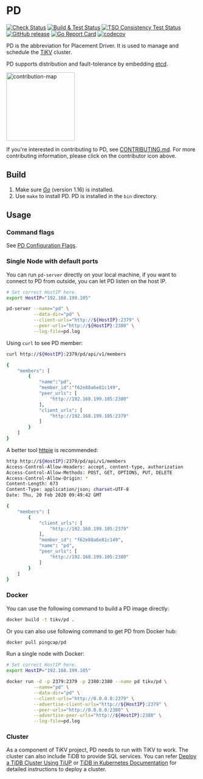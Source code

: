 # PD

[![Check Status](https://github.com/tikv/pdv9/actions/workflows/check.yaml/badge.svg)](https://github.com/tikv/pdv9/actions/workflows/check.yaml)
[![Build & Test Status](https://github.com/tikv/pdv9/actions/workflows/pd-tests.yaml/badge.svg?branch=master)](https://github.com/tikv/pdv9/actions/workflows/pd-tests.yaml)
[![TSO Consistency Test Status](https://github.com/tikv/pdv9/actions/workflows/tso-consistency-test.yaml/badge.svg)](https://github.com/tikv/pdv9/actions/workflows/tso-consistency-test.yaml)
[![GitHub release](https://img.shields.io/github/release/tikv/pd.svg)](https://github.com/tikv/pdv9/releases)
[![Go Report Card](https://goreportcard.com/badge/github.com/tikv/pdv9)](https://goreportcard.com/report/github.com/tikv/pdv9)
[![codecov](https://codecov.io/gh/tikv/pd/branch/master/graph/badge.svg)](https://codecov.io/gh/tikv/pd)

PD is the abbreviation for Placement Driver. It is used to manage and schedule the [TiKV](https://github.com/tikv/tikv) cluster.

PD supports distribution and fault-tolerance by embedding [etcd](https://github.com/etcd-io/etcd).

[<img src="docs/contribution-map.png" alt="contribution-map" width="180">](https://github.com/pingcap/tidb-map/blob/master/maps/contribution-map.md#pd-placement-driver-for-tikv)

If you're interested in contributing to PD, see [CONTRIBUTING.md](./CONTRIBUTING.md). For more contributing information, please click on the contributor icon above.

## Build

1. Make sure [​*Go*​](https://golang.org/) (version 1.16) is installed.
2. Use `make` to install PD. PD is installed in the `bin` directory.

## Usage

### Command flags

See [PD Configuration Flags](https://pingcap.com/docs/dev/reference/configuration/pd-server/configuration/#pd-configuration-flags).

### Single Node with default ports

You can run `pd-server` directly on your local machine, if you want to connect to PD from outside,
you can let PD listen on the host IP.

```bash
# Set correct HostIP here.
export HostIP="192.168.199.105"

pd-server --name="pd" \
          --data-dir="pd" \
          --client-urls="http://${HostIP}:2379" \
          --peer-urls="http://${HostIP}:2380" \
          --log-file=pd.log
```

Using `curl` to see PD member:

```bash
curl http://${HostIP}:2379/pd/api/v1/members

{
    "members": [
        {
            "name":"pd",
            "member_id":"f62e88a6e81c149",
            "peer_urls": [
                "http://192.168.199.105:2380"
            ],
            "client_urls": [
                "http://192.168.199.105:2379"
            ]
        }
    ]
}
```

A better tool [httpie](https://github.com/jkbrzt/httpie) is recommended:

```bash
http http://${HostIP}:2379/pd/api/v1/members
Access-Control-Allow-Headers: accept, content-type, authorization
Access-Control-Allow-Methods: POST, GET, OPTIONS, PUT, DELETE
Access-Control-Allow-Origin: *
Content-Length: 673
Content-Type: application/json; charset=UTF-8
Date: Thu, 20 Feb 2020 09:49:42 GMT

{
    "members": [
        {
            "client_urls": [
                "http://192.168.199.105:2379"
            ],
            "member_id": "f62e88a6e81c149",
            "name": "pd",
            "peer_urls": [
                "http://192.168.199.105:2380"
            ]
        }
    ]
}
```

### Docker

You can use the following command to build a PD image directly:

```bash
docker build -t tikv/pd .
```

Or you can also use following command to get PD from Docker hub:

```bash
docker pull pingcap/pd
```

Run a single node with Docker:

```bash
# Set correct HostIP here.
export HostIP="192.168.199.105"

docker run -d -p 2379:2379 -p 2380:2380 --name pd tikv/pd \
          --name="pd" \
          --data-dir="pd" \
          --client-urls="http://0.0.0.0:2379" \
          --advertise-client-urls="http://${HostIP}:2379" \
          --peer-urls="http://0.0.0.0:2380" \
          --advertise-peer-urls="http://${HostIP}:2380" \
          --log-file=pd.log
```

### Cluster

As a component of TiKV project, PD needs to run with TiKV to work. The cluster can also include TiDB to provide SQL services. You can refer [Deploy a TiDB Cluster Using TiUP](https://docs.pingcap.com/tidb/stable/production-deployment-using-tiup) or [TiDB in Kubernetes Documentation](https://docs.pingcap.com/tidb-in-kubernetes/stable) for detailed instructions to deploy a cluster.
